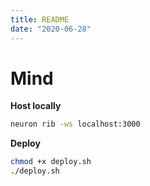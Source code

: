 ```yaml
---
title: README
date: "2020-06-28"
---
```

# Mind

**Host locally**
``` sh
neuron rib -ws localhost:3000
```

**Deploy**
``` sh
chmod +x deploy.sh
./deploy.sh
```
